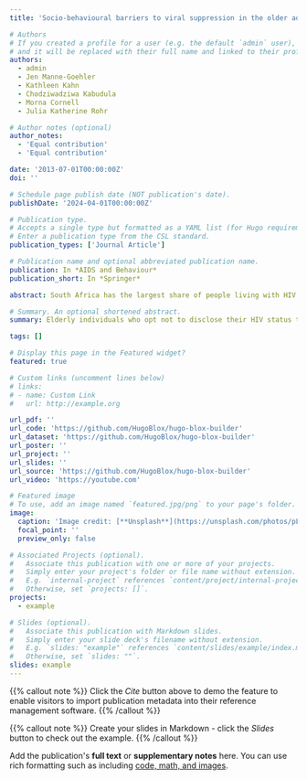```yaml
---
title: 'Socio-behavioural barriers to viral suppression in the older adult population in rural South Africa'

# Authors
# If you created a profile for a user (e.g. the default `admin` user), write the username (folder name) here
# and it will be replaced with their full name and linked to their profile.
authors:
  - admin
  - Jen Manne-Goehler
  - Kathleen Kahn
  - Chodziwadziwa Kabudula
  - Morna Cornell
  - Julia Katherine Rohr

# Author notes (optional)
author_notes:
  - 'Equal contribution'
  - 'Equal contribution'

date: '2013-07-01T00:00:00Z'
doi: ''

# Schedule page publish date (NOT publication's date).
publishDate: '2024-04-01T00:00:00Z'

# Publication type.
# Accepts a single type but formatted as a YAML list (for Hugo requirements).
# Enter a publication type from the CSL standard.
publication_types: ['Journal Article']

# Publication name and optional abbreviated publication name.
publication: In *AIDS and Behaviour*
publication_short: In *Springer*

abstract: South Africa has the largest share of people living with HIV in the world and this population is ageing. The social context in which people seek HIV care is often ignored. Apart from clinical interventions, socio-behavioural factors impact successful HIV care outcomes for older adults living with HIV. We use cross-sectional data linked with demographic household surveillance data, consisting of HIV positive adults aged above 40, to identify socio-behavioural predictors of a detectable viral load. Older adults were more likely to have a detectable viral load if they did not disclose their HIV positive status to close family members (aOR 2.56, 95% CI 1.89-3.46), resided in the poorest households (aOR 1.98, 95% CI 1.23-3.18), or were not taking medications other than ART (aOR 1.83, 95% CI 1.02-1.99) likely to have a detectable. Clinical interventions in HIV care must be supported by understanding the socio-behavioural barriers that occur outside the health facility. The importance of community health care workers in bridging this gap may offer more optimum outcomes for older adults ageing with HIV.

# Summary. An optional shortened abstract.
summary: Elderly individuals who opt not to disclose their HIV status to close family members are at a higher risk of remaining unsuppressed. Similarly, individuals living with HIV in larger households and experiencing low socio-economic status encounter challenges in achieving viral suppression compared to other demographic groups.

tags: []

# Display this page in the Featured widget?
featured: true

# Custom links (uncomment lines below)
# links:
# - name: Custom Link
#   url: http://example.org

url_pdf: ''
url_code: 'https://github.com/HugoBlox/hugo-blox-builder'
url_dataset: 'https://github.com/HugoBlox/hugo-blox-builder'
url_poster: ''
url_project: ''
url_slides: ''
url_source: 'https://github.com/HugoBlox/hugo-blox-builder'
url_video: 'https://youtube.com'

# Featured image
# To use, add an image named `featured.jpg/png` to your page's folder.
image:
  caption: 'Image credit: [**Unsplash**](https://unsplash.com/photos/pLCdAaMFLTE)'
  focal_point: ''
  preview_only: false

# Associated Projects (optional).
#   Associate this publication with one or more of your projects.
#   Simply enter your project's folder or file name without extension.
#   E.g. `internal-project` references `content/project/internal-project/index.md`.
#   Otherwise, set `projects: []`.
projects:
  - example

# Slides (optional).
#   Associate this publication with Markdown slides.
#   Simply enter your slide deck's filename without extension.
#   E.g. `slides: "example"` references `content/slides/example/index.md`.
#   Otherwise, set `slides: ""`.
slides: example
---
```


{{% callout note %}}
Click the _Cite_ button above to demo the feature to enable visitors to import publication metadata into their reference management software.
{{% /callout %}}

{{% callout note %}}
Create your slides in Markdown - click the _Slides_ button to check out the example.
{{% /callout %}}

Add the publication's **full text** or **supplementary notes** here. You can use rich formatting such as including [code, math, and images](https://docs.hugoblox.com/content/writing-markdown-latex/).
